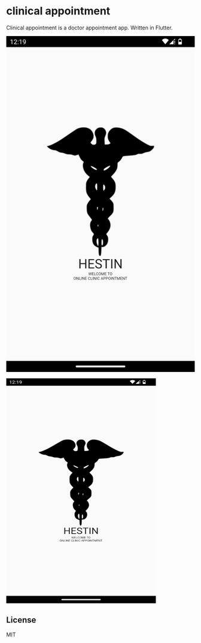 # clinical appointment

Clinical appointment is a doctor appointment app. Written in Flutter.

![alt text](https://github.com/dilovan/clinic_appointment/blob/main/assets/screens/screen1.png)

<img src="https://github.com/dilovan/clinic_appointment/blob/main/assets/screens/screen1.png" width="400" height="600" />


## License
MIT
